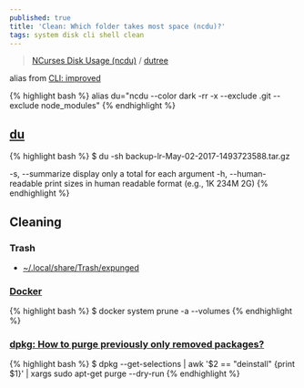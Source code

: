 ```yaml
---
published: true
title: 'Clean: Which folder takes most space (ncdu)?'
tags: system disk cli shell clean
---
```

> [NCurses Disk Usage (ncdu)](https://dev.yorhel.nl/ncdu) / [dutree](https://ownyourbits.com/2018/03/25/analyze-disk-usage-with-dutree/)

alias from [CLI: improved](https://remysharp.com/2018/08/23/cli-improved#ncdu--du)

{% highlight bash %}
alias du="ncdu --color dark -rr -x --exclude .git --exclude node_modules"
{% endhighlight %}

## [du](https://stackoverflow.com/a/43736932/51386) 

{% highlight bash %}
$ du -sh backup-lr-May-02-2017-1493723588.tar.gz

-s, --summarize
            display only a total for each argument
-h, --human-readable
            print sizes in human readable format (e.g., 1K 234M 2G)
{% endhighlight %}

## Cleaning

### Trash
- [~/.local/share/Trash/expunged](https://askubuntu.com/questions/1297828/what-are-the-contents-of-contents-of-local-share-trash-expunged)

### [Docker](https://devopsheaven.com/docker/volumes/purge/devops/2018/05/25/purge-docker-images-containers-networks-volumes.html)

{% highlight bash %}
$ docker system prune -a  --volumes
{% endhighlight %}

### [dpkg: How to purge previously only removed packages?](https://askubuntu.com/questions/687295/how-to-purge-previously-only-removed-packages)

{% highlight bash %}
$ dpkg --get-selections | awk '$2 == "deinstall" {print $1}' | xargs sudo apt-get purge --dry-run
{% endhighlight %}
